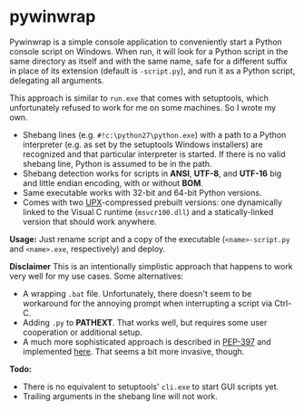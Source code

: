 pywinwrap
=========
Pywinwrap is a simple console application to conveniently start a Python console script on Windows.
When run, it will look for a Python script in the same directory as itself and with the same name, safe for a different suffix in place of its extension (default is ```-script.py```), and run it as a Python script, delegating all arguments.

This approach is similar to ```run.exe``` that comes with setuptools, which unfortunately refused to work for me on some machines. So I wrote my own.

* Shebang lines (e.g. ```#!c:\python27\python.exe```) with a path to a Python interpreter (e.g. as set by the setuptools Windows installers) are recognized and that particular interpreter is started. If there is no valid shebang line, Python is assumed to be in the path.
* Shebang detection works for scripts in **ANSI**, **UTF-8**, and **UTF-16** big and little endian encoding, with or without **BOM**.
* Same executable works with 32-bit and 64-bit Python versions.
* Comes with two [UPX](http://upx.sourceforge.net/)-compressed prebuilt versions: one dynamically linked to the Visual C runtime (```msvcr100.dll```) and a statically-linked version that should work anywhere.

**Usage:**
Just rename script and a copy of the executable (```<name>-script.py``` and ```<name>.exe```, respectively) and deploy.


**Disclaimer**
This is an intentionally simplistic approach that happens to work very well for my use cases.
Some alternatives:
* A wrapping ```.bat``` file. Unfortunately, there doesn't seem to be workaround for the annoying prompt when interrupting a script via Ctrl-C.
* Adding ```.py``` to **PATHEXT**. That works well, but requires some user cooperation or additional setup.
* A much more sophisticated approach is described in  [PEP-397](http://www.python.org/dev/peps/pep-0397/) and implemented [here](https://bitbucket.org/pypa/pylauncher). That seems a bit more invasive, though.


**Todo:**
* There is no equivalent to setuptools' ```cli.exe``` to start GUI scripts yet.
* Trailing arguments in the shebang line will not work.
